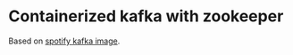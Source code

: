 # Containerized kafka with zookeeper

Based on [spotify kafka image](https://hub.docker.com/r/spotify/kafka).